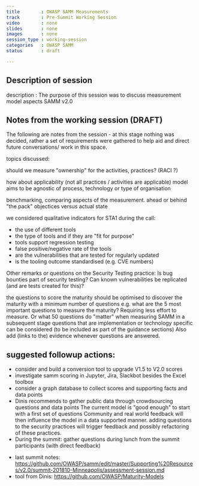 ```yaml
---
title        : OWASP SAMM Measurements
track        : Pre-Summit Working Session
video        : none
slides       : none
images       : none
session_type : working-session         
categories   : OWASP SAMM
status       : draft              

---
```


## Description of session

description  : The purpose of this session was to discuss measurement model aspects SAMM v2.0

## Notes from the working session (DRAFT)


The following are notes from the session - at this stage nothing was decided, rather a set of requirements were gathered to help aid and direct future conversations/ work in this space.

topics discussed:

should we measure "ownership" for the activities, practices? (RACI ?)

how about applicability (not all practices / activities are applicable)
model aims to be agnostic of process, technology or type of organisation

benchmarking, comparing aspects of the measurement.
ahead or behind "the pack"
objectices versus actual state



we considered qualitative indicators for STA1 during the call:
* the use of different tools
* the type of tools and if they are "fit for purpose"
* tools support regression testing
* false positive/negative rate of the tools
* are the vulnerabilities that are tested for regularly updated
* is the tooling outcome standardised (e.g. CVE numbers)

Other remarks or questions on the Security Testing practice:
Is bug bounties part of security testing?
Can known vulnerabilities be replicated (and are tests created for this)?


the questions to score the maturity should be optimised to discover the maturity with a minimum number of questions
e.g. what are the 5 most important questions to measure the maturity? Requiring less effort to measure.
Or what 50 questions do "matter" when measuring SAMM 
in a subsequent stage questions that are implementation or technology specific can be considered
(to be included as part of the guidance sections)
Also add (links to the) evidence whenever questions are answered.

## suggested followup actions:
* consider and build a conversion tool to upgrade V1.5 to V2.0 scores
* investigate samm scoring in Jupyter, Jira, Slackbot besides the Excel toolbox
* consider a graph database to collect scores and supporting facts and data points 
* Dinis recommends to gather public data through crowdsourcing questions and data points
The current model is "good enough" to start with a first set of questions
Community and real world feedback will then influence the model in a data supported manner.
adding questions to the security practices will trigger feedback and possibly refactoring of these practices.
* During the summit: gather questions during lunch from the summit participants (with direct feedback)


- last summit notes:  
https://github.com/OWASP/samm/edit/master/Supporting%20Resources/v2.0/summit-201810-Minneapolis/assessment-session.md
- tool from Dinis:
https://github.com/OWASP/Maturity-Models


